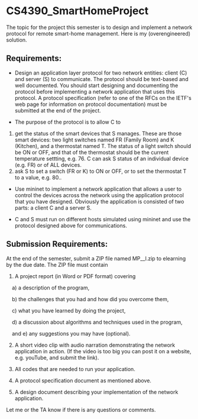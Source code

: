 # CS4390_SmartHomeProject

The topic for the project this semester is to design and implement a network protocol for remote smart-home management. Here is my (overengineered) solution.

## Requirements:

- Design an application layer protocol for two network entities: client (C) and server (S) to communicate. The protocol should be text-based and well documented. You should start designing and documenting the protocol before implementing a network application that uses this protocol. A protocol specification (refer to one of the RFCs on the IETF's web page for information on protocol documentation) must be submitted at the end of the project.

- The purpose of the protocol is to allow C to
1. get the status of the smart devices that S manages. These are those smart devices: two light switches named FR (Family Room) and K (Kitchen), and a thermostat named T. The status of a light switch should be ON or OFF, and that of the thermostat should be the current temperature settting, e.g. 76. C can ask S status of an individual device (e.g. FR) or of ALL devices.
2. ask S to set a switch (FR or K) to ON or OFF, or to set the thermostat T to a value, e.g. 80..  

- Use mininet to implement a network application that allows a user to control the devices across the network using the application protocol that you have designed. Obviously the application is consisted of two parts: a client C and a server S.

- C and S must run on different hosts simulated using mininet and use the protocol designed above for communications.
## Submission Requirements:

At the end of the semester, submit a ZIP file named MP_<first name>_l<ast name>.zip to elearning by the due date. The ZIP file must contain

1. A project report (in Word or PDF format) covering

&nbsp;&nbsp;&nbsp;&nbsp;a) a description of the program,

&nbsp;&nbsp;&nbsp;&nbsp;b) the challenges that you had  and how did you overcome them,

&nbsp;&nbsp;&nbsp;&nbsp;c) what you have learned by doing the project,

&nbsp;&nbsp;&nbsp;&nbsp;d) a discussion about algorithms and techniques used in the program,

&nbsp;&nbsp;&nbsp;&nbsp;and e) any suggestions you may have (optional).

2. A short video clip with audio narration demonstrating the network application in action. (If the video is too big you can post it on a website, e.g. youTube, and submit the link).

3. All codes that are needed to run your application.

4. A protocol specification document as mentioned above.

5. A design document describing your implementation of the network application.

Let me or the TA know if there is any questions or comments.
